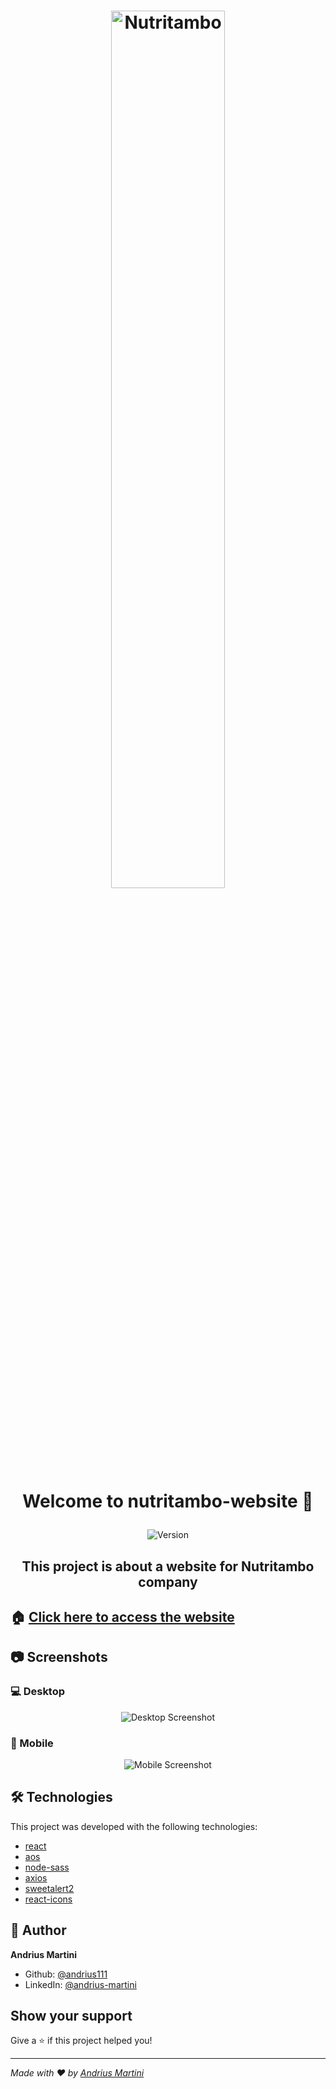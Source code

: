 <h1 align="center">
  <img width="60%" alt="Nutritambo" src="https://res.cloudinary.com/andriusmartini/image/upload/v1594694452/readmes/nutritambo/logo_guchtv.png" />

  <br>

  Welcome to nutritambo-website 👋
</h1>

<p align="center">
  <img alt="Version" src="https://img.shields.io/badge/version-0.1.0-blue.svg?cacheSeconds=2592000" />
</p>

<h2 align="center">This project is about a website for Nutritambo company</h2>

## 🏠 [Click here to access the website](https://www.nutritambo.com.br)

## 📷 Screenshots
### 💻 Desktop
<p align="center">
  <img alt="Desktop Screenshot" src="https://res.cloudinary.com/andriusmartini/image/upload/v1594690660/readmes/nutritambo/desktop_fy48kp.png">
</p>

### 📱 Mobile
<p align="center">
  <img alt="Mobile Screenshot" src="https://res.cloudinary.com/andriusmartini/image/upload/v1594690652/readmes/nutritambo/mobile_l2pcrf.png">
</p>

## 🛠 Technologies
This project was developed with the following technologies:

- [react](https://github.com/facebook/react)
- [aos](https://github.com/michalsnik/aos)
- [node-sass](https://github.com/sass/node-sass)
- [axios](https://github.com/axios/axio)
- [sweetalert2](https://github.com/sweetalert2/sweetalert2)
- [react-icons](https://github.com/react-icons/react-icons)

## 👤 Author

**Andrius Martini**

* Github: [@andrius111](https://github.com/andrius111)
* LinkedIn: [@andrius-martini](https://linkedin.com/in/andrius-martini)

## Show your support

Give a ⭐️ if this project helped you!

***
_Made with ❤️  by [Andrius Martini](https://github.com/andrius111)_
